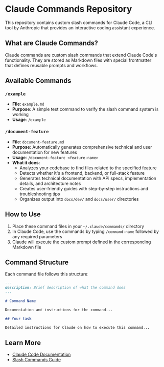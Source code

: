 # Claude Commands Repository

This repository contains custom slash commands for Claude Code, a CLI tool by Anthropic that provides an interactive coding assistant experience.

## What are Claude Commands?

Claude commands are custom slash commands that extend Claude Code's functionality. They are stored as Markdown files with special frontmatter that defines reusable prompts and workflows.

## Available Commands

### `/example`
- **File**: `example.md`
- **Purpose**: A simple test command to verify the slash command system is working
- **Usage**: `/example`

### `/document-feature`
- **File**: `document-feature.md`  
- **Purpose**: Automatically generates comprehensive technical and user documentation for new features
- **Usage**: `/document-feature <feature-name>`
- **What it does**:
  - Analyzes your codebase to find files related to the specified feature
  - Detects whether it's a frontend, backend, or full-stack feature
  - Generates technical documentation with API specs, implementation details, and architecture notes
  - Creates user-friendly guides with step-by-step instructions and troubleshooting tips
  - Organizes output into `docs/dev/` and `docs/user/` directories

## How to Use

1. Place these command files in your `~/.claude/commands/` directory
2. In Claude Code, use the commands by typing `/command-name` followed by any required parameters
3. Claude will execute the custom prompt defined in the corresponding Markdown file

## Command Structure

Each command file follows this structure:
```markdown
---
description: Brief description of what the command does
---

# Command Name

Documentation and instructions for the command...

## Your task

Detailed instructions for Claude on how to execute this command...
```

## Learn More

- [Claude Code Documentation](https://docs.anthropic.com/en/docs/claude-code)
- [Slash Commands Guide](https://docs.anthropic.com/en/docs/claude-code/slash-commands)